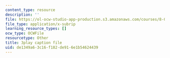 ```yaml
---
content_type: resource
description: ''
file: https://ol-ocw-studio-app-production.s3.amazonaws.com/courses/8-01sc-classical-mechanics-fall-2016/de1349a63c16f182de916e1b54624439_dlJtUvRaGdE.srt
file_type: application/x-subrip
learning_resource_types: []
ocw_type: OCWFile
resourcetype: Other
title: 3play caption file
uid: de1349a6-3c16-f182-de91-6e1b54624439
---
```

